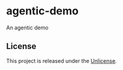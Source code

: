 # agentic-demo

An agentic demo

## License

This project is released under the [Unlicense](LICENSE).
